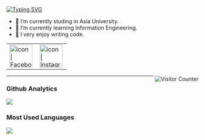 <a href="https://git.io/typing-svg"><img src="https://readme-typing-svg.herokuapp.com?font=Fira+Code&pause=1000&width=435&lines=My+name+is+Kai-Zhong+Chen;Hello%2C+Visitor" alt="Typing SVG" /></a>

- 🔭 I’m currently studing in Asia University.
- 🌱 I’m currently learning Information Engineering.
- 👯 I very enjoy writing code.

<table>
  <tbody>
    <tr>
      <td><a href="https://www.facebook.com/profile.php?id=100004265557376"><img align="left" src="https://user-images.githubusercontent.com/8935531/161361100-1fe2b952-4a79-48ec-8646-58f1f4f9738c.gif" alt="icon | Facebook" width="60"/></a></td>
      <td><a href="https://www.instagram.com/zhong_.1006/"><img align="left" src="https://user-images.githubusercontent.com/8935531/161361084-a010cae7-5b98-4d09-a189-03862dc6e86e.gif" alt="icon | Instagram" width="60"/></a></td>
      
    
  </tbody>
</table>
<img align="right" alt="Visitor Counter" src="https://komarev.com/ghpvc/?username=Jonas1645&style=flat-square&&label=Profile+Views&color=50A1FF">

---

### Github Analytics
<a href="https://github.com/Jonas1645">
  <img src="https://github-readme-stats.vercel.app/api?username=jonas1645&count_private=true&show_icons=true&include_all_commits=true" />
</a>

### Most Used Languages
<a href="https://github.com/Jonas1645">
  <img src="https://github-readme-stats.vercel.app/api/top-langs/?username=jonas1645&layout=compact&hide=HTML,CSS,Stylus,CoffeeScript,EJS&langs_count=10" />
</a>
